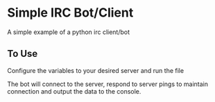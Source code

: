 # Simple IRC Bot/Client

A simple example of a python irc client/bot

## To Use
Configure the variables to your desired server and run the file

The bot will connect to the server, respond to server pings to maintain connection and output the data to the console.
